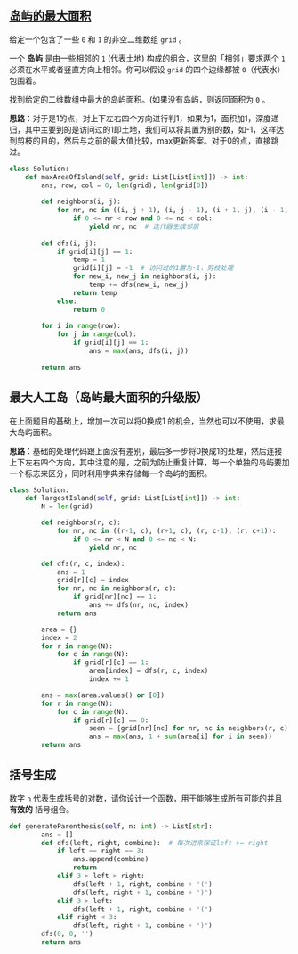 ## [ 岛屿的最大面积](https://leetcode-cn.com/problems/max-area-of-island/)

给定一个包含了一些 `0` 和 `1` 的非空二维数组 `grid` 。

一个 **岛屿** 是由一些相邻的 `1` (代表土地) 构成的组合，这里的「相邻」要求两个 `1` 必须在水平或者竖直方向上相邻。你可以假设 `grid` 的四个边缘都被 `0`（代表水）包围着。

找到给定的二维数组中最大的岛屿面积。(如果没有岛屿，则返回面积为 `0` 。

**思路**：对于是1的点，对上下左右四个方向进行判1，如果为1，面积加1，深度递归，其中主要到的是访问过的1即土地，我们可以将其置为别的数，如-1，这样达到剪枝的目的，然后与之前的最大值比较，max更新答案。对于0的点，直接跳过。

```python
class Solution:
    def maxAreaOfIsland(self, grid: List[List[int]]) -> int:
        ans, row, col = 0, len(grid), len(grid[0])
        
        def neighbors(i, j):
            for nr, nc in ((i, j + 1), (i, j - 1), (i + 1, j), (i - 1, j)):
                if 0 <= nr < row and 0 <= nc < col:
                    yield nr, nc  # 迭代器生成邻居
        
        def dfs(i, j):
            if grid[i][j] == 1:
                temp = 1
                grid[i][j] = -1  # 访问过的1置为-1，剪枝处理
                for new_i, new_j in neighbors(i, j):
                    temp += dfs(new_i, new_j)
                return temp
            else:
                return 0
    
        for i in range(row):
            for j in range(col):
                if grid[i][j] == 1:
                    ans = max(ans, dfs(i, j))
        
        return ans
```

## 最大人工岛（岛屿最大面积的升级版）

在上面题目的基础上，增加一次可以将0换成1 的机会，当然也可以不使用，求最大岛屿面积。

**思路**：基础的处理代码跟上面没有差别，最后多一步将0换成1的处理，然后连接上下左右四个方向，其中注意的是，之前为防止重复计算，每一个单独的岛屿要加一个标志来区分，同时利用字典来存储每一个岛屿的面积。

```python
class Solution:
    def largestIsland(self, grid: List[List[int]]) -> int:
        N = len(grid)

        def neighbors(r, c):
            for nr, nc in ((r-1, c), (r+1, c), (r, c-1), (r, c+1)):
                if 0 <= nr < N and 0 <= nc < N:
                    yield nr, nc

        def dfs(r, c, index):
            ans = 1
            grid[r][c] = index
            for nr, nc in neighbors(r, c):
                if grid[nr][nc] == 1:
                    ans += dfs(nr, nc, index)
            return ans

        area = {}
        index = 2
        for r in range(N):
            for c in range(N):
                if grid[r][c] == 1:
                    area[index] = dfs(r, c, index)
                    index += 1

        ans = max(area.values() or [0])
        for r in range(N):
            for c in range(N):
                if grid[r][c] == 0:
                    seen = {grid[nr][nc] for nr, nc in neighbors(r, c) if grid[nr][nc] > 1}
                    ans = max(ans, 1 + sum(area[i] for i in seen))
        return ans
```

## 括号生成

数字 `n` 代表生成括号的对数，请你设计一个函数，用于能够生成所有可能的并且 **有效的** 括号组合。

```python
def generateParenthesis(self, n: int) -> List[str]:
        ans = []
        def dfs(left, right, combine):  # 每次进来保证left >= right
            if left == right == 3:
                ans.append(combine)
                return
            elif 3 > left > right:
                dfs(left + 1, right, combine + '(')
                dfs(left, right + 1, combine + ')')
            elif 3 > left:
                dfs(left + 1, right, combine + '(')
            elif right < 3:
                dfs(left, right + 1, combine + ')')
        dfs(0, 0, '') 
        return ans
```

